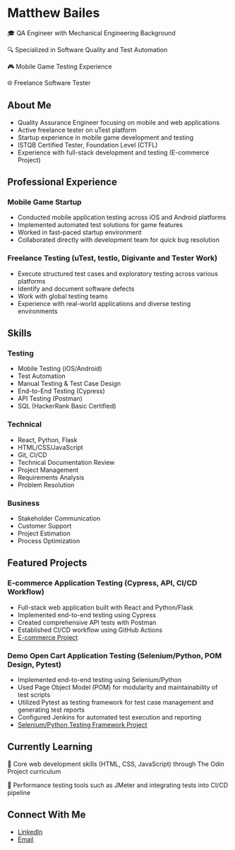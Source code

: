 # Matthew Bailes
🎓 QA Engineer with Mechanical Engineering Background

🔍 Specialized in Software Quality and Test Automation

🎮 Mobile Game Testing Experience

🌐 Freelance Software Tester

## About Me
- Quality Assurance Engineer focusing on mobile and web applications
- Active freelance tester on uTest platform
- Startup experience in mobile game development and testing
- ISTQB Certified Tester, Foundation Level (CTFL)
- Experience with full-stack development and testing (E-commerce Project)

## Professional Experience
### Mobile Game Startup
- Conducted mobile application testing across iOS and Android platforms
- Implemented automated test solutions for game features
- Worked in fast-paced startup environment
- Collaborated directly with development team for quick bug resolution

### Freelance Testing (uTest, testIo, Digivante and Tester Work)
- Execute structured test cases and exploratory testing across various platforms
- Identify and document software defects
- Work with global testing teams
- Experience with real-world applications and diverse testing environments

## Skills
### Testing
- Mobile Testing (iOS/Android)
- Test Automation
- Manual Testing & Test Case Design
- End-to-End Testing (Cypress)
- API Testing (Postman)
- SQL (HackerRank Basic Certified)

### Technical
- React, Python, Flask
- HTML/CSS/JavaScript
- Git, CI/CD
- Technical Documentation Review
- Project Management
- Requirements Analysis
- Problem Resolution

### Business
- Stakeholder Communication
- Customer Support
- Project Estimation
- Process Optimization

## Featured Projects
### E-commerce Application Testing (Cypress, API, CI/CD Workflow)
- Full-stack web application built with React and Python/Flask
- Implemented end-to-end testing using Cypress
- Created comprehensive API tests with Postman
- Established CI/CD workflow using GitHub Actions
- [E-commerce Project](https://github.com/megb023/ecommerce-react-app)

### Demo Open Cart Application Testing (Selenium/Python, POM Design, Pytest)
- Implemented end-to-end testing using Selenium/Python
- Used Page Object Model (POM) for modularity and maintainability of test scripts
- Utilized Pytest as testing framework for test case management and generating test reports
- Configured Jenkins for automated test execution and reporting
- [Selenium/Python Testing Framework Project](https://github.com/megb023/selenium-ecommerce-tests)

## Currently Learning
 :hammer: Core web development skills (HTML, CSS, JavaScript) through The Odin Project curriculum
 
 :green_book: Performance testing tools such as JMeter and integrating tests into CI/CD pipeline
  
## Connect With Me
- [LinkedIn](https://www.linkedin.com/in/matthew-b-b46077324)
- [Email](mailto:matt.bailes23@gmail.com)
